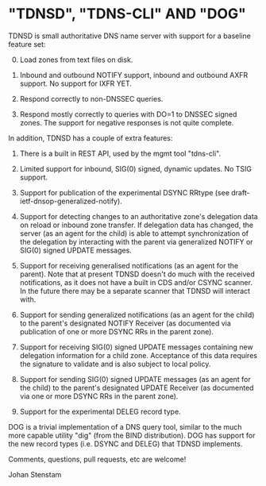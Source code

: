# "TDNSD", "TDNS-CLI" AND "DOG"

TDNSD is small authoritative DNS name server with support for a baseline
feature set:

0. Load zones from text files on disk.

1. Inbound and outbound NOTIFY support, inbound and outbound
   AXFR support. No support for IXFR YET.

2. Respond correctly to non-DNSSEC queries.

3. Respond mostly correctly to queries with DO=1 to DNSSEC signed
   zones. The support for negative responses is not quite complete.

In addition, TDNSD has a couple of extra features:

1. There is a built in REST API, used by the mgmt tool "tdns-cli".

2. Limited support for inbound, SIG(0) signed, dynamic updates.
   No TSIG support.

3. Support for publication of the experimental DSYNC RRtype
   (see draft-ietf-dnsop-generalized-notify).

4. Support for detecting changes to an authoritative zone's delegation
   data on reload or inbound zone transfer. If delegation data has
   changed, the server (as an agent for the child) is able to attempt
   synchronization of the delegation by interacting with the parent via
   generalized NOTIFY or SIG(0) signed UPDATE messages.

5. Support for receiving generalised notifications (as an agent
   for the parent). Note that at present TDNSD doesn't do much with
   the received notifications, as it does not have a built in CDS
   and/or CSYNC scanner. In the future there may be a separate
   scanner that TDNSD will interact with.

6. Support for sending generalized notifications (as an agent
   for the child) to the parent's designated NOTIFY Receiver (as 
   documented via publication of one or more DSYNC RRs in the
   parent zone).

7. Support for receiving SIG(0) signed UPDATE messages containing 
   new delegation information for a child zone. Acceptance of this
   data requires the signature to validate and is also subject to
   local policy.

8. Support for sending SIG(0) signed UPDATE messages (as an agent
   for the child) to the parent's designated UPDATE Receiver (as 
   documented via one or more DSYNC RRs in the parent zone).

9. Support for the experimental DELEG record type.

DOG is a trivial implementation of a DNS query tool, similar to the
much more capable utility "dig" (from the BIND distribution). DOG has
support for the new record types (i.e. DSYNC and DELEG) that TDNSD
implements.

Comments, questions, pull requests, etc are welcome!

Johan Stenstam